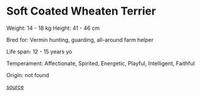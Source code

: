 # Soft Coated Wheaten Terrier

Weight: 14 - 18 kg
Height: 41 - 46 cm

Bred for: Vermin hunting, guarding, all-around farm helper

Life span: 12 - 15 years yo

Temperament: Affectionate, Spirited, Energetic, Playful, Intelligent, Faithful

Origin: not found

[source](https://api.thedogapi.com/v1/breeds/233)
